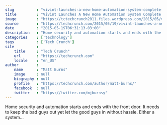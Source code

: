 ```yaml
---
slug          : "vivint-launches-a-new-home-automation-system-complete-with-a-tiny-doorbell-camera"
title         : "Vivint Launches A New Home Automation System Complete With A Tiny Doorbell Camera"
image         : "https://tctechcrunch2011.files.wordpress.com/2015/05/vivint1.gif?w=764&h=400&crop=1"
source        : "https://techcrunch.com/2015/05/19/vivint-launches-a-new-home-automation-system-complete-with-a-tiny-doorbell-camera/"
date          : "2015-05-19T06:31:13-03:00"
description   : "Home security and automation starts and ends with the front door. It needs to keep the bad guys out yet let the good guys in without hassle. Either a system..."
categories    : ['technology']
tags          : ['Tech Crunch']
site          :
    title     : "Tech Crunch"
    url       : "https://techcrunch.com"
    locale    : "en_US"
author        :
    name      : "Matt Burns"
    image     : null
    biography : null
    profile   : "https://techcrunch.com/author/matt-burns/"
    facebook  : null
    twitter   : "https://twitter.com/mjburnsy"
---
```


Home security and automation starts and ends with the front door. It needs to keep the bad guys out yet let the good guys in without hassle. Either a system...
